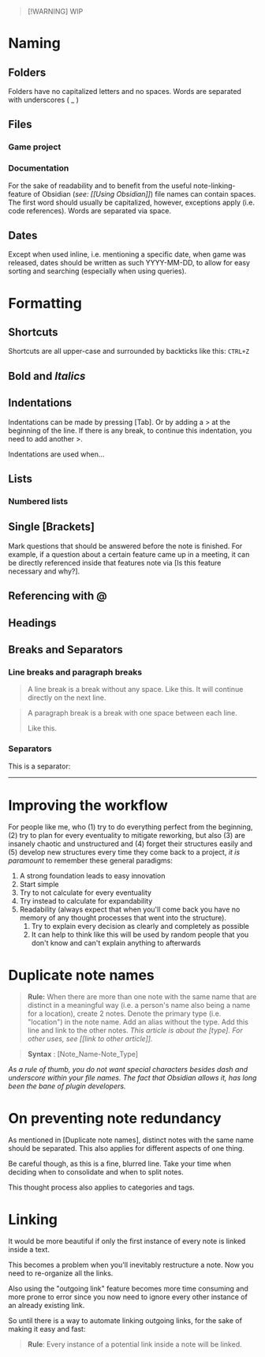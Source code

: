 > [!WARNING] WIP
# Naming

## Folders
Folders have no capitalized letters and no spaces. Words are separated with underscores ( _ )

## Files
### Game project
### Documentation
For the sake of readability and to benefit from the useful note-linking-feature of Obsidian (_see: [[Using Obsidian]]_) file names can contain spaces. The first word should usually be capitalized, however, exceptions apply (i.e. code references). Words are separated via space.

## Dates
Except when used inline, i.e. mentioning a specific date, when game was released, dates should be written as such YYYY-MM-DD, to allow for easy sorting and searching (especially when using queries).


# Formatting 

## Shortcuts
Shortcuts are all upper-case and surrounded by backticks like this: `CTRL+Z` 

## **Bold** and *Italics*

## Indentations
Indentations can be made by pressing [Tab]. Or by adding a > at the beginning of the line. If there is any break, to continue this indentation, you need to add another >.

Indentations are used when... 

## Lists
### Numbered lists

## Single [Brackets]
Mark questions that should be answered before the note is finished. For example, if a question about a certain feature came up in a meeting, it can be directly referenced inside that features note via [Is this feature necessary and why?].

## Referencing with @

## Headings

## Breaks and Separators
### Line breaks and paragraph breaks
>A line break is a break without any space.
>Like this. It will continue directly on the next line.

>A paragraph break is a break with one space between each line.
>
>Like this. 
### Separators
This is a separator:

---


# Improving the workflow
For people like me, who (1) try to do everything perfect from the beginning, (2) try to plan for every eventuality to mitigate reworking, but also (3) are insanely chaotic and unstructured and (4) forget their structures easily and (5) develop new structures every time they come back to a project, *it is paramount* to remember these general paradigms:
1. A strong foundation leads to easy innovation
2. Start simple
3. Try to not calculate for every eventuality
4. Try instead to calculate for expandability
5. Readability (always expect that when you'll come back you have no memory of any thought processes that went into the structure).
	1. Try to explain every decision as clearly and completely as possible
	2. It can help to think like this will be used by random people that you don't know and can't explain anything to afterwards


# Duplicate note names
>**Rule:** When there are more than one note with the same name that are distinct in a meaningful way (i.e. a person's name also being a name for a location), create 2 notes. Denote the primary type (i.e. "location") in the note name. Add an alias without the type. Add this line and link to the other notes.
>*This article is about the [type]. For other uses, see [[link to other article]].*

>**Syntax** : [Note_Name-Note_Type]

*As a rule of thumb, you do not want special characters besides dash and underscore within your file names. The fact that Obsidian allows it, has long been the bane of plugin developers.*

# On preventing note redundancy
As mentioned in [Duplicate note names], distinct notes with the same name should be separated. This also applies for different aspects of one thing.

Be careful though, as this is a fine, blurred line. Take your time when deciding when to consolidate and when to split notes.

This thought process also applies to categories and tags.


# Linking
It would be more beautiful if only the first instance of every note is linked inside a text.

This becomes a problem when you'll inevitably restructure a note. Now you need to re-organize all the links.

Also using the "outgoing link" feature becomes more time consuming and more prone to error since you now need to ignore every other instance of an already existing link.

So until there is a way to automate linking outgoing links, for the sake of making it easy and fast:

> **Rule**: Every instance of a potential link inside a note will be linked.